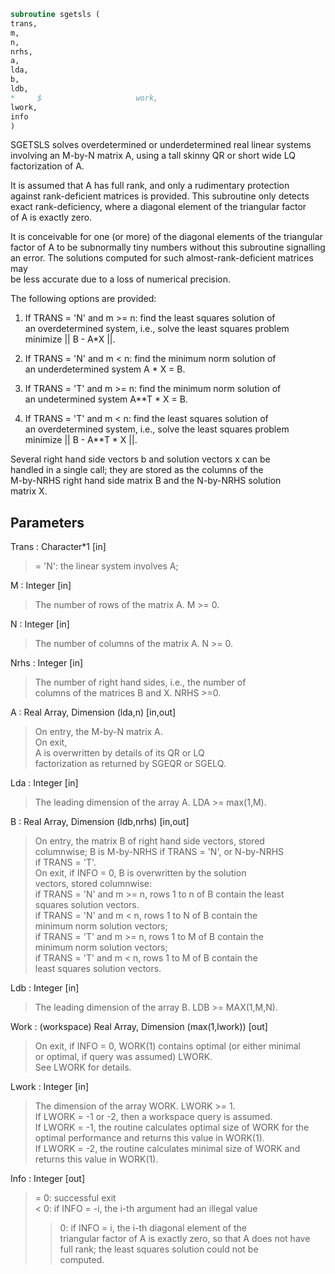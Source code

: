 ```fortran  
subroutine sgetsls (  
trans,  
m,  
n,  
nrhs,  
a,  
lda,  
b,  
ldb,  
*     $                     work,  
lwork,  
info  
)  
```  
  
SGETSLS solves overdetermined or underdetermined real linear systems  
involving an M-by-N matrix A, using a tall skinny QR or short wide LQ  
factorization of A.  
  
It is assumed that A has full rank, and only a rudimentary protection  
against rank-deficient matrices is provided. This subroutine only detects  
exact rank-deficiency, where a diagonal element of the triangular factor  
of A is exactly zero.  
  
It is conceivable for one (or more) of the diagonal elements of the triangular  
factor of A to be subnormally tiny numbers without this subroutine signalling  
an error. The solutions computed for such almost-rank-deficient matrices may  
be less accurate due to a loss of numerical precision.  
  
  
The following options are provided:  
  
1. If TRANS = 'N' and m >= n:  find the least squares solution of  
an overdetermined system, i.e., solve the least squares problem  
minimize || B - A*X ||.  
  
2. If TRANS = 'N' and m < n:  find the minimum norm solution of  
an underdetermined system A * X = B.  
  
3. If TRANS = 'T' and m >= n:  find the minimum norm solution of  
an undetermined system A**T * X = B.  
  
4. If TRANS = 'T' and m < n:  find the least squares solution of  
an overdetermined system, i.e., solve the least squares problem  
minimize || B - A**T * X ||.  
  
Several right hand side vectors b and solution vectors x can be  
handled in a single call; they are stored as the columns of the  
M-by-NRHS right hand side matrix B and the N-by-NRHS solution  
matrix X.  
  
## Parameters  
Trans : Character*1 [in]  
> = 'N': the linear system involves A;  
  
M : Integer [in]  
> The number of rows of the matrix A.  M >= 0.  
  
N : Integer [in]  
> The number of columns of the matrix A.  N >= 0.  
  
Nrhs : Integer [in]  
> The number of right hand sides, i.e., the number of  
> columns of the matrices B and X. NRHS >=0.  
  
A : Real Array, Dimension (lda,n) [in,out]  
> On entry, the M-by-N matrix A.  
> On exit,  
> A is overwritten by details of its QR or LQ  
> factorization as returned by SGEQR or SGELQ.  
  
Lda : Integer [in]  
> The leading dimension of the array A.  LDA >= max(1,M).  
  
B : Real Array, Dimension (ldb,nrhs) [in,out]  
> On entry, the matrix B of right hand side vectors, stored  
> columnwise; B is M-by-NRHS if TRANS = 'N', or N-by-NRHS  
> if TRANS = 'T'.  
> On exit, if INFO = 0, B is overwritten by the solution  
> vectors, stored columnwise:  
> if TRANS = 'N' and m >= n, rows 1 to n of B contain the least  
> squares solution vectors.  
> if TRANS = 'N' and m < n, rows 1 to N of B contain the  
> minimum norm solution vectors;  
> if TRANS = 'T' and m >= n, rows 1 to M of B contain the  
> minimum norm solution vectors;  
> if TRANS = 'T' and m < n, rows 1 to M of B contain the  
> least squares solution vectors.  
  
Ldb : Integer [in]  
> The leading dimension of the array B. LDB >= MAX(1,M,N).  
  
Work : (workspace) Real Array, Dimension (max(1,lwork)) [out]  
> On exit, if INFO = 0, WORK(1) contains optimal (or either minimal  
> or optimal, if query was assumed) LWORK.  
> See LWORK for details.  
  
Lwork : Integer [in]  
> The dimension of the array WORK. LWORK >= 1.  
> If LWORK = -1 or -2, then a workspace query is assumed.  
> If LWORK = -1, the routine calculates optimal size of WORK for the  
> optimal performance and returns this value in WORK(1).  
> If LWORK = -2, the routine calculates minimal size of WORK and  
> returns this value in WORK(1).  
  
Info : Integer [out]  
> = 0:  successful exit  
> < 0:  if INFO = -i, the i-th argument had an illegal value  
> > 0:  if INFO =  i, the i-th diagonal element of the  
> triangular factor of A is exactly zero, so that A does not have  
> full rank; the least squares solution could not be  
> computed.  
  
